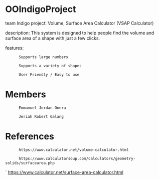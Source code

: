 # OOIndigoProject
team Indigo
project: Volume, Surface Area Calculator
                  (VSAP Calculator)

description: This system is designed to help people find the volume and surface area of a shape with just a few clicks.

features: 

          Supports large numbers

          Supports a variety of shapes
          
          User Friendly / Easy to use
          
          

# Members

          Emmanuel Jordan Onera
  
          Jeriah Robert Galang
          
# References

          https://www.calculator.net/volume-calculator.html
          
          https://www.calculatorsoup.com/calculators/geometry-solids/surfacearea.php
          
  `       https://www.calculator.net/surface-area-calculator.html
